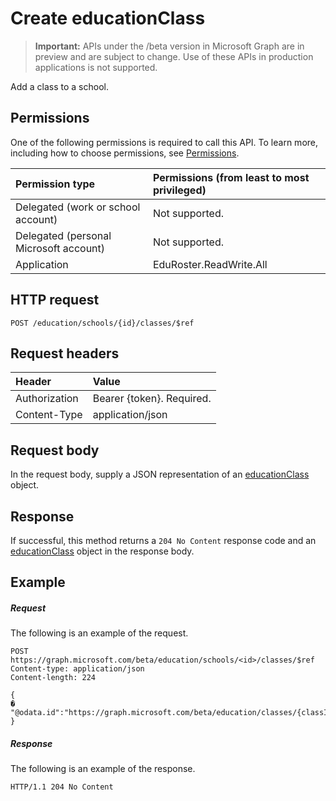 # Create educationClass

> **Important:** APIs under the /beta version in Microsoft Graph are in preview and are subject to change. Use of these APIs in production applications is not supported.

Add a class to a school.

## Permissions
One of the following permissions is required to call this API. To learn more, including how to choose permissions, see [Permissions](../../../concepts/permissions_reference.md).

|Permission type      | Permissions (from least to most privileged)              |
|:--------------------|:---------------------------------------------------------|
|Delegated (work or school account) |  Not supported.  |
|Delegated (personal Microsoft account) |  Not supported.  |
|Application | EduRoster.ReadWrite.All | 

## HTTP request
<!-- { "blockType": "ignored" } -->
```http
POST /education/schools/{id}/classes/$ref
```
## Request headers
| Header       | Value |
|:---------------|:--------|
| Authorization  | Bearer {token}. Required.  |
| Content-Type  | application/json  |

## Request body
In the request body, supply a JSON representation of an [educationClass](../resources/educationclass.md) object.


## Response
If successful, this method returns a `204 No Content` response code and an [educationClass](../resources/educationclass.md) object in the response body.

## Example
##### Request
The following is an example of the request.
<!-- {
  "blockType": "request",
  "name": "create_educationclass_from_educationschool"
}-->
```http
POST https://graph.microsoft.com/beta/education/schools/<id>/classes/$ref
Content-type: application/json
Content-length: 224

{
� "@odata.id":"https://graph.microsoft.com/beta/education/classes/{classId}"�
}
```

##### Response
The following is an example of the response. 

<!-- Add the educationClass resource to the response. -->

<!-- {
  "blockType": "response",
  "truncated": true,
  "@odata.type": "microsoft.graph.educationClass"
} -->
```http
HTTP/1.1 204 No Content
```

<!-- uuid: 8fcb5dbc-d5aa-4681-8e31-b001d5168d79
2015-10-25 14:57:30 UTC -->
<!-- {
  "type": "#page.annotation",
  "description": "Create educationClass",
  "keywords": "",
  "section": "documentation",
  "tocPath": ""
}-->